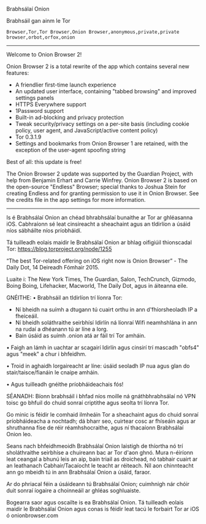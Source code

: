 Brabhsálaí Onion

Brabhsáil gan ainm le Tor

`Browser,Tor,Tor Browser,Onion Browser,anonymous,private,private browser,orbot,orfox,onion`

---

Welcome to Onion Browser 2!

Onion Browser 2 is a total rewrite of the app which contains several new features:

* A friendlier first-time launch experience
* An updated user interface, containing "tabbed browsing" and improved settings panels
* HTTPS Everywhere support
* 1Password support
* Built-in ad-blocking and privacy protection
* Tweak security/privacy settings on a per-site basis (including cookie policy, user agent, and JavaScript/active content policy)
* Tor 0.3.1.9
* Settings and bookmarks from Onion Browser 1 are retained, with the exception of the user-agent spoofing string

Best of all: this update is free!

The Onion Browser 2 update was supported by the Guardian Project, with help from Benjamin Erhart and Carrie Winfrey. Onion Browser 2 is based on the open-source "Endless" Browser; special thanks to Joshua Stein for creating Endless and for granting permission to use it in Onion Browser. See the credits file in the app settings for more information.

---

Is é Brabhsálaí Onion an chéad bhrabhsálaí bunaithe ar Tor ar ghléasanna iOS. Cabhraíonn sé leat cinsireacht a sheachaint agus an tIdirlíon a úsáid níos sábháilte níos príobháidí.

Tá tuilleadh eolais maidir le Brabhsálaí Onion ar bhlag oifigiúil thionscadal Tor: https://blog.torproject.org/node/1255

“The best Tor-related offering on iOS right now is Onion Browser” - The Daily Dot, 14 Deireadh Fómhair 2015.

Luaite i: The New York Times, The Guardian, Salon, TechCrunch, Gizmodo, Boing Boing, Lifehacker, Macworld, The Daily Dot, agus in áiteanna eile.

GNÉITHE:
• Brabhsáil an tIdirlíon trí líonra Tor:
- Ní bheidh na suímh a dtugann tú cuairt orthu in ann d'fhíorsheoladh IP a fheiceáil.
- Ní bheidh soláthraithe seirbhísí Idirlín ná líonraí Wifi neamhshlána in ann na rudaí a dhéanann tú ar líne a lorg.
- Bain úsáid as suímh .onion atá ar fáil trí Tor amháin.

• Faigh an lámh in uachtar ar scagairí Idirlín agus cinsirí trí mascadh "obfs4" agus "meek" a chur i bhfeidhm.

• Troid in aghaidh lorgaireacht ar líne: úsáid seoladh IP nua agus glan do stair/taisce/fianáin le cnaipe amháin.

• Agus tuilleadh gnéithe príobháideachais fós!

SÉANADH:
Bíonn brabhsáil i bhfad níos moille ná gnáthbhrabhsálaí nó VPN toisc go bhfuil do chuid sonraí criptithe agus seolta trí líonra Tor.

Go minic is féidir le comhaid ilmheáin Tor a sheachaint agus do chuid sonraí príobháideacha a nochtadh; dá bharr seo, cuirtear cosc ar fhíseáin agus ar shruthanna físe de réir réamhshocraithe, agus ní thacaíonn Brabhsálaí Onion leo.

Seans nach bhfeidhmeoidh Brabhsálaí Onion laistigh de thíortha nó trí sholáthraithe seirbhíse a chuireann bac ar Tor d'aon ghnó. Mura n-éiríonn leat ceangal a bhunú leis an aip, bain triail as droichead, nó tabhair cuairt ar an leathanach Cabhair/Tacaíocht le teacht ar réiteach. Níl aon chinnteacht ann go mbeidh tú in ann Brabhsálaí Onion a úsáid, faraor.

Ar do phriacal féin a úsáideann tú Brabhsálaí Onion; cuimhnigh nár chóir duit sonraí íogaire a choinneáil ar ghléas soghluaiste.

Bogearra saor agus oscailte is ea Brabhsálaí Onion. Tá tuilleadh eolais maidir le Brabhsálaí Onion agus conas is féidir leat tacú le forbairt Tor ar iOS ó onionbrowser.com
